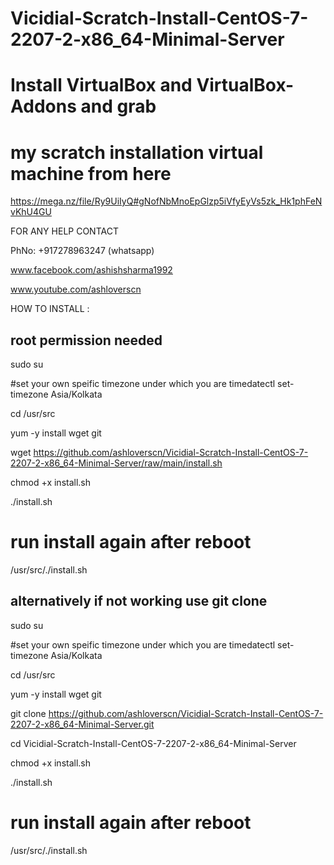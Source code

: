 # Vicidial-Scratch-Install-CentOS-7-2207-2-x86_64-Minimal-Server

# Install VirtualBox and VirtualBox-Addons and grab 
# my scratch installation virtual machine from here
https://mega.nz/file/Ry9UiIyQ#gNofNbMnoEpGlzp5iVfyEyVs5zk_Hk1phFeNvKhU4GU

FOR ANY HELP CONTACT 

PhNo: +917278963247 (whatsapp)

www.facebook.com/ashishsharma1992

www.youtube.com/ashloverscn

HOW TO INSTALL :
## root permission needed
sudo su

#set your own speific timezone under which you are
timedatectl set-timezone Asia/Kolkata

cd /usr/src

yum -y install wget git

wget https://github.com/ashloverscn/Vicidial-Scratch-Install-CentOS-7-2207-2-x86_64-Minimal-Server/raw/main/install.sh

chmod +x install.sh

./install.sh

# run install again after reboot
/usr/src/./install.sh

## alternatively if not working use git clone
sudo su

#set your own speific timezone under which you are
timedatectl set-timezone Asia/Kolkata

cd /usr/src

yum -y install wget git

git clone https://github.com/ashloverscn/Vicidial-Scratch-Install-CentOS-7-2207-2-x86_64-Minimal-Server.git

cd Vicidial-Scratch-Install-CentOS-7-2207-2-x86_64-Minimal-Server

chmod +x install.sh

./install.sh

# run install again after reboot
/usr/src/./install.sh





